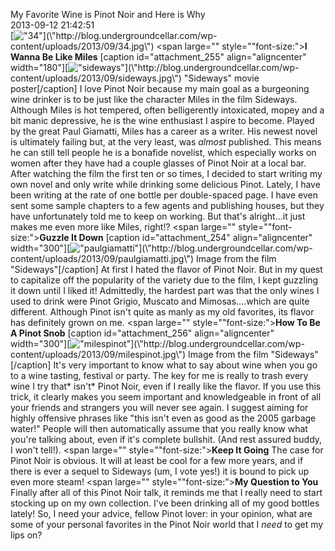 My Favorite Wine is Pinot Noir and Here is Why<br/>2013-09-12 21:42:51<br/>[![\"34\"](\"http://blog.undergroundcellar.com/wp-content/uploads/2013/09/34.jpg\")](\"http://blog.undergroundcellar.com/wp-content/uploads/2013/09/34.jpg\") <span large="" style="\"font-size:">**I Wanna Be Like Miles**</span> [caption id=\"attachment_255\" align=\"aligncenter\" width=\"180\"][![\"sideways\"](\"http://blog.undergroundcellar.com/wp-content/uploads/2013/09/sideways.jpg\")](\"http://blog.undergroundcellar.com/wp-content/uploads/2013/09/sideways.jpg\") \"Sideways\" movie poster[/caption] I love Pinot Noir because my main goal as a burgeoning wine drinker is to be just like the character Miles in the film Sideways. Although Miles is hot tempered, often belligerently intoxicated, mopey and a bit manic depressive, he is the wine enthusiast I aspire to become. Played by the great Paul Giamatti, Miles has a career as a writer. His newest novel is ultimately failing but, at the very least, was *almost* published. This means he can still tell people he is a bonafide novelist, which especially works on women after they have had a couple glasses of Pinot Noir at a local bar. After watching the film the first ten or so times, I decided to start writing my own novel and only write while drinking some delicious Pinot. Lately, I have been writing at the rate of one bottle per double-spaced page. I have even sent some sample chapters to a few agents and publishing houses, but they have unfortunately told me to keep on working. But that\'s alright...it just makes me even more like Miles, right!? <span large="" style="\"font-size:">**Guzzle It Down**</span> [caption id=\"attachment_254\" align=\"aligncenter\" width=\"300\"][![\"paulgiamatti\"](\"http://blog.undergroundcellar.com/wp-content/uploads/2013/09/paulgiamatti-300x180.jpg\")](\"http://blog.undergroundcellar.com/wp-content/uploads/2013/09/paulgiamatti.jpg\") Image from the film \"Sideways\"[/caption] At first I hated the flavor of Pinot Noir. But in my quest to capitalize off the popularity of the variety due to the film, I kept guzzling it down until I liked it! Admittedly, the hardest part was that the only wines I used to drink were Pinot Grigio, Muscato and Mimosas....which are quite different. Although Pinot isn\'t quite as manly as my old favorites, its flavor has definitely grown on me. <span large="" style="\"font-size:">**How To Be A Pinot Snob**</span> [caption id=\"attachment_256\" align=\"aligncenter\" width=\"300\"][![\"milespinot\"](\"http://blog.undergroundcellar.com/wp-content/uploads/2013/09/milespinot-300x200.jpg\")](\"http://blog.undergroundcellar.com/wp-content/uploads/2013/09/milespinot.jpg\") Image from the film \"Sideways\"[/caption] It\'s very important to know what to say about wine when you go to a wine tasting, festival or party. The key for me is really to trash every wine I try that* isn\'t* Pinot Noir, even if I really like the flavor. If you use this trick, it clearly makes you seem important and knowledgeable in front of all your friends and strangers you will never see again. I suggest aiming for highly offensive phrases like \"this isn\'t even as good as the 2005 garbage water!\" People will then automatically assume that you really know what you\'re talking about, even if it\'s complete bullshit. (And rest assured buddy, I won\'t tell!). <span large="" style="\"font-size:">**Keep It Going**</span> The case for Pinot Noir is obvious. It will at least be cool for a few more years, and if there is ever a sequel to Sideways (um, I vote yes!) it is bound to pick up even more steam! <span large="" style="\"font-size:">**My Question to You**</span> Finally after all of this Pinot Noir talk, it reminds me that I really need to start stocking up on my own collection. I\'ve been drinking all of my good bottles lately! So, I need your advice, fellow Pinot lover: in your opinion, what are some of your personal favorites in the Pinot Noir world that I *need* to get my lips on?